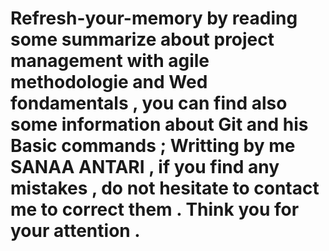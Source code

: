 # Refresh-your-memory by reading some summarize about project management with agile methodologie and Wed fondamentals , you can find also some information about Git and his Basic commands ; Writting by me SANAA ANTARI  , if you find any mistakes ,  do not hesitate to contact me to correct them . Think you for your attention .
